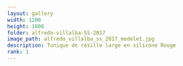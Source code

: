 ```yaml
---
layout: gallery
width: 1200
height: 1800
folder: alfredo-villalba-SS-2017
image_path: alfredo_villalba_ss_2017_modele1.jpg
description: Tunique de résille large en silicone Rouge
rank: 1
---
```

